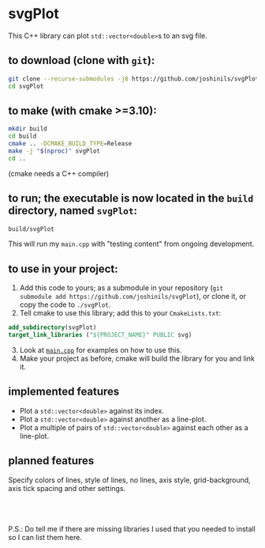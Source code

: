 # svgPlot

This C++ library can plot `std::vector<double>`s to an svg file.
## to download (clone with `git`):
```bash
git clone --recurse-submodules -j8 https://github.com/joshinils/svgPlot
cd svgPlot
```

## to make (with cmake >=3.10):
``` bash
mkdir build
cd build
cmake .. -DCMAKE_BUILD_TYPE=Release
make -j "$(nproc)" svgPlot
cd ..
```
(cmake needs a C++ compiler)

## to run; the executable is now located in the `build` directory, named `svgPlot`:
```bash
build/svgPlot
```
This will run my `main.cpp` with "testing content" from ongoing development.

## to use in your project:
1. Add this code to yours; as a submodule in your repository (`git submodule add https://github.com/joshinils/svgPlot`), or clone it, or copy the code to `./svgPlot`.  
2. Tell cmake to use this library; add this to your `CmakeLists.txt`:
```cmake
add_subdirectory(svgPlot)
target_link_libraries ("${PROJECT_NAME}" PUBLIC svg)
```
3. Look at [`main.cpp`](main.cpp) for examples on how to use this.
4. Make your project as before, cmake will build the library for you and link it.

## implemented features
- Plot a `std::vector<double>` against its index.
- Plot a `std::vector<double>` against another as a line-plot.
- Plot a multiple of pairs of `std::vector<double>` against each other as a line-plot.

## planned features
Specify colors of lines, style of lines, no lines, axis style, grid-background, axis tick spacing and other settings.

<br/><br/><br/>
P.S.: Do tell me if there are missing libraries I used that you needed to install so I can list them here.

